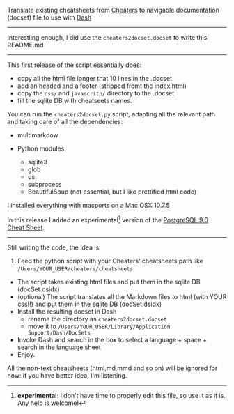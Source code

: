 Translate existing cheatsheets from [Cheaters](http://brettterpstra.com/2012/03/04/cheaters-customizable-cheat-sheet-system/) to navigable documentation (docset) file to use with [Dash](http://kapeli.com/dash)

---

Interestling enough, I did use the `cheaters2docset.docset` to write this README.md

---

This first release of the script essentially does:

- copy all the html file longer that 10 lines in the .docset
- add an headed and a footer (stripped fromt the index.html)
- copy the `css/` and `javascritp/` directory to the .docset
- fill the sqlite DB with cheatseets names.

You can run the `cheaters2docset.py` script, adapting all the relevant path and taking care of all the dependencies:

- multimarkdow
- Python modules:

    - sqlite3
    - glob
    - os
    - subprocess
    - BeautifulSoup (not essential, but I like prettified html code)

I installed everything with macports on a Mac OSX 10.7.5 

In this release I added an experimental[^fn-sample_footnote] version of the [PostgreSQL 9.0 Cheat Sheet](http://www.postgresonline.com/special_feature.php?sf_name=postgresql90_cheatsheet&amp;outputformat=html).

[^fn-sample_footnote]: **experimental**: I don't have time to properly edit this file, so use it as it is. Any help is welcome!

---

Still writing the code, the idea is:

1. Feed the python script with your Cheaters' cheatsheets path like `/Users/YOUR_USER/cheaters/cheatsheets`

- The script takes existing html files and put them in the sqlite DB (docSet.dsidx)
- (optional) The script translates all the Markdown files to html (with YOUR css!!) and put them in the sqlite DB (docSet.dsidx)
- Install the resulting docset in Dash
    - rename the directory as `cheaters2docset.docset`
    - move it to `/Users/YOUR_USER/Library/Application Support/Dash/DocSets`
- Invoke Dash and search in the box to select a language + space + search in the language sheet
- Enjoy.


All the non-text cheatsheets (html,md,mmd and so on) will be ignored for now: if you have better idea, I'm listening.